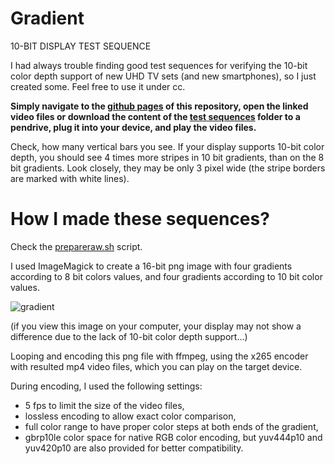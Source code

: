 # Gradient
10-BIT DISPLAY TEST SEQUENCE

I had always trouble finding good test sequences for verifying the 10-bit color depth support of new UHD TV sets (and new smartphones), so I just created some. Feel free to use it under cc.

**Simply navigate to the [github pages](http://jursonovicst.github.io/gradient/) of this repository, open the linked video files or download the content of the [test sequences](https://github.com/jursonovicst/gradient/tree/master/test_sequences) folder to a pendrive, plug it into your device, and play the video files.**

Check, how many vertical bars you see. If your display supports 10-bit color depth, you should see 4 times more stripes in 10 bit gradients, than on the 8 bit gradients. Look closely, they may be only 3 pixel wide (the stripe borders are marked with white lines).


# How I made these sequences?

Check the [prepareraw.sh](prepareraw.sh) script.

I used ImageMagick to create a 16-bit png image with four gradients according to 8 bit colors values, and four gradients  according to 10 bit color values.

![gradient](https://raw.githubusercontent.com/jursonovicst/gradient/master/test_sequences/1920x1080/gradient_1920-1080_25-50.png)

(if you view this image on your computer, your display may not show a difference due to the lack of 10-bit color depth support...)

Looping and encoding this png file with ffmpeg, using the x265 encoder with resulted mp4 video files, which you can play on the target device.

During encoding, I used the following settings:

 - 5 fps to limit the size of the video files,
 - lossless encoding to allow exact color comparison,
 - full color range to have proper color steps at both ends of the gradient,
 - gbrp10le color space for native RGB color encoding, but yuv444p10 and yuv420p10 are also provided for better compatibility.
 
